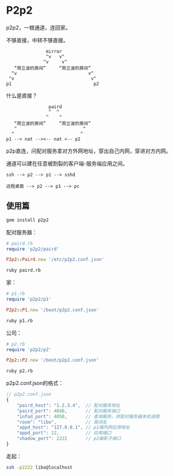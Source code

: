 # P2p2

p2p2，一根通道，连回家。

不够直接，中转不够直接。

```
               mirror
               ^v   v^
              ^v     v^
   “周立波的房间”     “周立波的房间”
  ^v                           v^
 ^v                             v^
p1                               p2
```

什么是直接？

```
                paird
                ^  ^
               ^    ^
   “周立波的房间”     “周立波的房间”
   ^                         ^
  ^                         ^
p1 --> nat --><-- nat <-- p2
```

p2p直连，问配对服务拿对方外网地址，穿出自己内网，穿进对方内网。

通道可以建在任意被割裂的客户端-服务端应用之间。

```
ssh --> p2 --> p1 --> sshd

远程桌面 --> p2 --> p1 --> pc
```

## 使用篇

```bash
gem install p2p2
```

配对服务器：

```ruby
# paird.rb
require 'p2p2/paird'

P2p2::Paird.new '/etc/p2p2.conf.json'
```

```bash
ruby paird.rb
```

家：

```ruby
# p1.rb
require 'p2p2/p1'

P2p2::P1.new '/boot/p2p2.conf.json'
```

```bash
ruby p1.rb
```

公司：

```ruby
# p2.rb
require 'p2p2/p2'

P2p2::P2.new '/boot/p2p2.conf.json'
```

```bash
ruby p2.rb
```

p2p2.conf.json的格式：

```javascript
// p2p2.conf.json
{
    "paird_host": "1.2.3.4",  // 配对服务地址
    "paird_port": 4040,       // 配对服务端口
    "infod_port": 4050,       // 查询服务，供配对服务器本机调用
    "room": "libo",           // 房间名
    "appd_host": "127.0.0.1", // p1端内网应用地址
    "appd_port": 22,          // 应用端口
    "shadow_port": 2222       // p2端影子端口
}
```

走起：

```bash
ssh -p2222 libo@localhost
```
